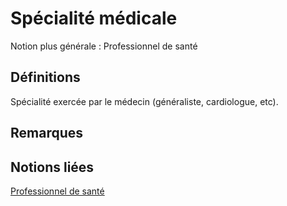 # Spécialité médicale 
<!-- SPDX-License-Identifier: MPL-2.0 -->

Notion plus générale : Professionnel de santé

## Définitions

Spécialité exercée par le médecin (généraliste, cardiologue, etc).

## Remarques

## Notions liées

[Professionnel de santé](professionnel_de_sante.md)

